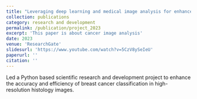 ```yaml
---
title: "Leveraging deep learning and medical image analysis for enhanced cancer diagnosis"
collection: publications
category: research and development
permalink: /publication/project_2023
excerpt: 'This paper is about cancer image analysis'
date: 2023
venue: 'ResearchGate'
slidesurl: 'https://www.youtube.com/watch?v=5CzV8ySeIeU'
paperurl: ''
citation: ''
---
```


Led a Python based scientific research and development project to enhance the accuracy and efficiency of breast cancer classification in high-resolution histology images.